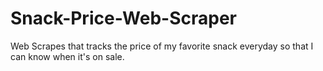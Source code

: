# Snack-Price-Web-Scraper
Web Scrapes that tracks the price of my favorite snack everyday so that I can know when it's on sale.
